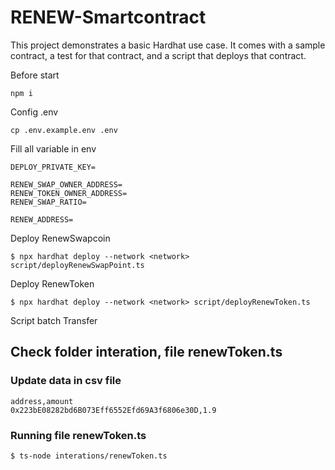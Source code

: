 # RENEW-Smartcontract

This project demonstrates a basic Hardhat use case. It comes with a sample contract, a test for that contract, and a script that deploys that contract.

Before start
```shell
npm i
```
Config .env
```shell
cp .env.example.env .env
```
Fill all variable in env

```shell
DEPLOY_PRIVATE_KEY=

RENEW_SWAP_OWNER_ADDRESS=
RENEW_TOKEN_OWNER_ADDRESS=
RENEW_SWAP_RATIO=

RENEW_ADDRESS=
```
Deploy RenewSwapcoin
```shell
$ npx hardhat deploy --network <network> script/deployRenewSwapPoint.ts
```

Deploy RenewToken
```shell
$ npx hardhat deploy --network <network> script/deployRenewToken.ts
```

Script batch Transfer

## Check folder interation, file renewToken.ts
### Update data in csv file
```shell
address,amount
0x223bE08282bd6B073Eff6552Efd69A3f6806e30D,1.9
```
### Running file renewToken.ts

```shell
$ ts-node interations/renewToken.ts
```
